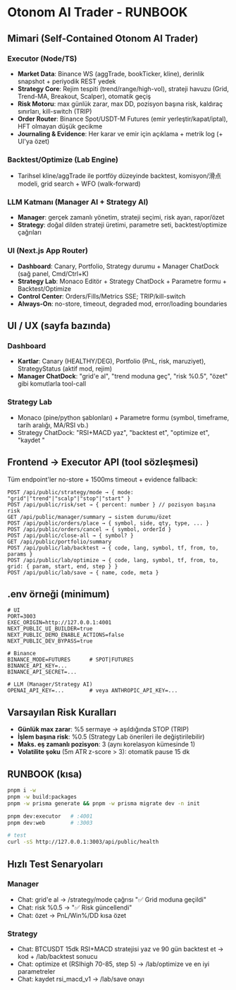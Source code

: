 # Otonom AI Trader - RUNBOOK

## Mimari (Self-Contained Otonom AI Trader)

### Executor (Node/TS)
- **Market Data**: Binance WS (aggTrade, bookTicker, kline), derinlik snapshot + periyodik REST yedek
- **Strategy Core**: Rejim tespiti (trend/range/high-vol), strateji havuzu (Grid, Trend-MA, Breakout, Scalper), otomatik geçiş
- **Risk Motoru**: max günlük zarar, max DD, pozisyon başına risk, kaldıraç sınırları, kill-switch (TRIP)
- **Order Router**: Binance Spot/USDT-M Futures (emir yerleştir/kapat/iptal), HFT olmayan düşük gecikme
- **Journaling & Evidence**: Her karar ve emir için açıklama + metrik log (+ UI'ya özet)

### Backtest/Optimize (Lab Engine)
- Tarihsel kline/aggTrade ile portföy düzeyinde backtest, komisyon/滑点 modeli, grid search + WFO (walk-forward)

### LLM Katmanı (Manager AI + Strategy AI)
- **Manager**: gerçek zamanlı yönetim, strateji seçimi, risk ayarı, rapor/özet
- **Strategy**: doğal dilden strateji üretimi, parametre seti, backtest/optimize çağrıları

### UI (Next.js App Router)
- **Dashboard**: Canary, Portfolio, Strategy durumu + Manager ChatDock (sağ panel, Cmd/Ctrl+K)
- **Strategy Lab**: Monaco Editör + Strategy ChatDock + Parametre formu + Backtest/Optimize
- **Control Center**: Orders/Fills/Metrics SSE; TRIP/kill-switch
- **Always-On**: no-store, timeout, degraded mod, error/loading boundaries

## UI / UX (sayfa bazında)

### Dashboard
- **Kartlar**: Canary (HEALTHY/DEG), Portfolio (PnL, risk, maruziyet), StrategyStatus (aktif mod, rejim)
- **Manager ChatDock**: "grid'e al", "trend moduna geç", "risk %0.5", "özet" gibi komutlarla tool-call

### Strategy Lab
- Monaco (pine/python şablonları) + Parametre formu (symbol, timeframe, tarih aralığı, MA/RSI vb.)
- Strategy ChatDock: "RSI+MACD yaz", "backtest et", "optimize et", "kaydet <isim>"

## Frontend → Executor API (tool sözleşmesi)

Tüm endpoint'ler no-store + 1500ms timeout + evidence fallback:

```
POST /api/public/strategy/mode → { mode: "grid"|"trend"|"scalp"|"stop"|"start" }
POST /api/public/risk/set → { percent: number } // pozisyon başına risk
GET /api/public/manager/summary → sistem durumu/özet
POST /api/public/orders/place → { symbol, side, qty, type, ... }
POST /api/public/orders/cancel → { symbol, orderId }
POST /api/public/close-all → { symbol? }
GET /api/public/portfolio/summary
POST /api/public/lab/backtest → { code, lang, symbol, tf, from, to, params }
POST /api/public/lab/optimize → { code, lang, symbol, tf, from, to, grid: { param, start, end, step } }
POST /api/public/lab/save → { name, code, meta }
```

## .env örneği (minimum)

```env
# UI
PORT=3003
EXEC_ORIGIN=http://127.0.0.1:4001
NEXT_PUBLIC_UI_BUILDER=true
NEXT_PUBLIC_DEMO_ENABLE_ACTIONS=false
NEXT_PUBLIC_DEV_BYPASS=true

# Binance
BINANCE_MODE=FUTURES      # SPOT|FUTURES
BINANCE_API_KEY=...
BINANCE_API_SECRET=...

# LLM (Manager/Strategy AI)
OPENAI_API_KEY=...        # veya ANTHROPIC_API_KEY=...
```

## Varsayılan Risk Kuralları

- **Günlük max zarar**: %5 sermaye → aşıldığında STOP (TRIP)
- **İşlem başına risk**: %0.5 (Strategy Lab önerileri ile değiştirilebilir)
- **Maks. eş zamanlı pozisyon**: 3 (aynı korelasyon kümesinde 1)
- **Volatilite şoku** (5m ATR z-score > 3): otomatik pause 15 dk

## RUNBOOK (kısa)

```bash
pnpm i -w
pnpm -w build:packages
pnpm -w prisma generate && pnpm -w prisma migrate dev -n init

pnpm dev:executor   # :4001
pnpm dev:web        # :3003

# test
curl -sS http://127.0.0.1:3003/api/public/health
```

## Hızlı Test Senaryoları

### Manager
- Chat: grid'e al → /strategy/mode çağrısı "✅ Grid moduna geçildi"
- Chat: risk %0.5 → "✅ Risk güncellendi"
- Chat: özet → PnL/Win%/DD kısa özet

### Strategy
- Chat: BTCUSDT 15dk RSI+MACD stratejisi yaz ve 90 gün backtest et → kod + /lab/backtest sonucu
- Chat: optimize et (RSIhigh 70-85, step 5) → /lab/optimize ve en iyi parametreler
- Chat: kaydet rsi_macd_v1 → /lab/save onayı 
